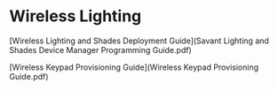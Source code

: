
# Wireless Lighting
[Wireless Lighting and Shades Deployment Guide](Savant Lighting and Shades Device Manager Programming Guide.pdf)

[Wireless Keypad Provisioning Guide](Wireless Keypad Provisioning Guide.pdf)

